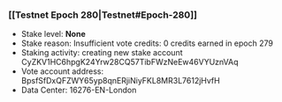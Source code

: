 ### [[Testnet Epoch 280|Testnet#Epoch-280]]
* Stake level: **None**
* Stake reason: Insufficient vote credits: 0 credits earned in epoch 279
* Staking activity: creating new stake account CyZKV1HC6hpgK24Yrw28CQ57TibFWzNeEw46VYUznVAq
* Vote account address: BpsfSfDxQFZWY65yp8qnERjiNiyFKL8MR3L7612jHvfH
* Data Center: 16276-EN-London